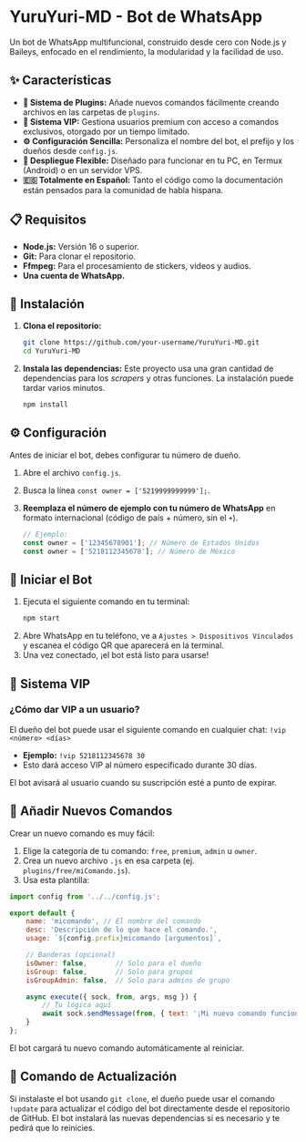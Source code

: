 # YuruYuri-MD - Bot de WhatsApp

Un bot de WhatsApp multifuncional, construido desde cero con Node.js y Baileys, enfocado en el rendimiento, la modularidad y la facilidad de uso.

## ✨ Características

-   **🔌 Sistema de Plugins:** Añade nuevos comandos fácilmente creando archivos en las carpetas de `plugins`.
-   **👑 Sistema VIP:** Gestiona usuarios premium con acceso a comandos exclusivos, otorgado por un tiempo limitado.
-   **⚙️ Configuración Sencilla:** Personaliza el nombre del bot, el prefijo y los dueños desde `config.js`.
-   **🚀 Despliegue Flexible:** Diseñado para funcionar en tu PC, en Termux (Android) o en un servidor VPS.
-   **🇪🇸 Totalmente en Español:** Tanto el código como la documentación están pensados para la comunidad de habla hispana.

## 📋 Requisitos

-   **Node.js:** Versión 16 o superior.
-   **Git:** Para clonar el repositorio.
-   **Ffmpeg:** Para el procesamiento de stickers, videos y audios.
-   **Una cuenta de WhatsApp.**

## 📲 Instalación

1.  **Clona el repositorio:**
    ```bash
    git clone https://github.com/your-username/YuruYuri-MD.git
    cd YuruYuri-MD
    ```

2.  **Instala las dependencias:**
    Este proyecto usa una gran cantidad de dependencias para los *scrapers* y otras funciones. La instalación puede tardar varios minutos.
    ```bash
    npm install
    ```

## ⚙️ Configuración

Antes de iniciar el bot, debes configurar tu número de dueño.

1.  Abre el archivo `config.js`.
2.  Busca la línea `const owner = ['5219999999999'];`.
3.  **Reemplaza el número de ejemplo con tu número de WhatsApp** en formato internacional (código de país + número, sin el `+`).

    ```javascript
    // Ejemplo:
    const owner = ['12345678901']; // Número de Estados Unidos
    const owner = ['5218112345678']; // Número de México
    ```

## 🚀 Iniciar el Bot

1.  Ejecuta el siguiente comando en tu terminal:
    ```bash
    npm start
    ```
2.  Abre WhatsApp en tu teléfono, ve a `Ajustes > Dispositivos Vinculados` y escanea el código QR que aparecerá en la terminal.
3.  Una vez conectado, ¡el bot está listo para usarse!

## 👑 Sistema VIP

### ¿Cómo dar VIP a un usuario?

El dueño del bot puede usar el siguiente comando en cualquier chat:
`!vip <número> <días>`

-   **Ejemplo:** `!vip 5218112345678 30`
-   Esto dará acceso VIP al número especificado durante 30 días.

El bot avisará al usuario cuando su suscripción esté a punto de expirar.

## 🧩 Añadir Nuevos Comandos

Crear un nuevo comando es muy fácil:

1.  Elige la categoría de tu comando: `free`, `premium`, `admin` u `owner`.
2.  Crea un nuevo archivo `.js` en esa carpeta (ej. `plugins/free/miComando.js`).
3.  Usa esta plantilla:

```javascript
import config from '../../config.js';

export default {
    name: 'micomando', // El nombre del comando
    desc: 'Descripción de lo que hace el comando.',
    usage: `${config.prefix}micomando [argumentos]`,

    // Banderas (opcional)
    isOwner: false,       // Solo para el dueño
    isGroup: false,       // Solo para grupos
    isGroupAdmin: false,  // Solo para admins de grupo

    async execute({ sock, from, args, msg }) {
        // Tu lógica aquí
        await sock.sendMessage(from, { text: '¡Mi nuevo comando funciona!' }, { quoted: msg });
    }
};
```

El bot cargará tu nuevo comando automáticamente al reiniciar.

## 🔄 Comando de Actualización

Si instalaste el bot usando `git clone`, el dueño puede usar el comando `!update` para actualizar el código del bot directamente desde el repositorio de GitHub. El bot instalará las nuevas dependencias si es necesario y te pedirá que lo reinicies.
